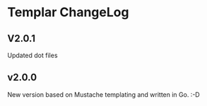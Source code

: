 Templar ChangeLog
=================

V2.0.1
------

Updated dot files


v2.0.0
------

New version based on Mustache templating and written in Go. :-D
